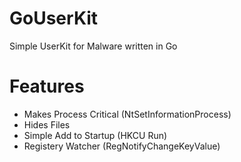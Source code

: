 # GoUserKit
 Simple UserKit for Malware written in Go

# Features
 - Makes Process Critical (NtSetInformationProcess)
 - Hides Files
 - Simple Add to Startup (HKCU Run)
 - Registery Watcher (RegNotifyChangeKeyValue)
